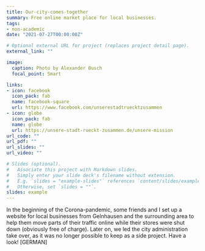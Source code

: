 ```yaml
---
title: Our-city-comes-together
summary: Free online market place for local businesses. 
tags:
- non-academic
date: "2021-07-27T00:00:00Z"

# Optional external URL for project (replaces project detail page).
external_link: ""

image:
  caption: Photo by Alexander Busch
  focal_point: Smart

links:
- icon: facebook
  icon_pack: fab
  name: facebook-square
  url: https://www.facebook.com/unserestadtruecktzusammen
- icon: globe
  icon_pack: fab
  name: globe
  url: https://unsere-stadt-rueckt-zusammen.de/unsere-mission
url_code: ""
url_pdf: ""
url_slides: ""
url_video: ""

# Slides (optional).
#   Associate this project with Markdown slides.
#   Simply enter your slide deck's filename without extension.
#   E.g. `slides = "example-slides"` references `content/slides/example-slides.md`.
#   Otherwise, set `slides = ""`.
slides: example
---
```


In the beginning of the Corona-pandemic, some friends and I set up a website for local businesses from Gelnhausen and the surrounding area to help them move parts of their traffic online while their stores were shut down (obviously free of charge). Later on, we led the city administration take over, as it was no longer possible to keep as a side project. Have a look! [GERMAN]
